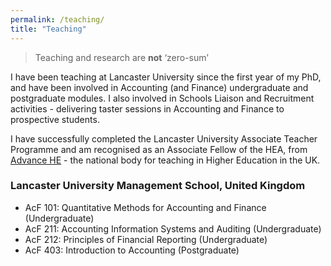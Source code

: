 ```yaml
---
permalink: /teaching/
title: "Teaching"
---
```


> Teaching and research are **not** ‘zero-sum’

I have been teaching at Lancaster University since the first year of my PhD, and have been involved in Accounting (and Finance) undergraduate and postgraduate modules. I also involved in Schools Liaison and Recruitment activities - delivering taster sessions in Accounting and Finance to prospective students. 

I have successfully completed the Lancaster University Associate Teacher Programme and am recognised as an Associate Fellow of the HEA, from [Advance HE](https://www.advance-he.ac.uk) - the national body for teaching in Higher Education in the UK.

### Lancaster University Management School, United Kingdom
- AcF 101: Quantitative Methods for Accounting and Finance (Undergraduate)
- AcF 211: Accounting Information Systems and Auditing (Undergraduate)
- AcF 212: Principles of Financial Reporting (Undergraduate)
- AcF 403: Introduction to Accounting (Postgraduate)
